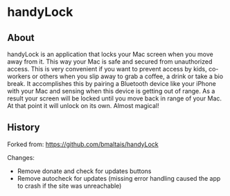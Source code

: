 # handyLock

## About
handyLock is an application that locks your Mac screen when you move away from it. This way your Mac is safe and secured from unauthorized access. This is very convenient if you want to prevent access by kids, co-workers or others when you slip away to grab a coffee, a drink or take a bio break.
It accomplishes this by pairing a Bluetooth device like your iPhone with your Mac and sensing when this device is getting out of range. As a result your screen will be locked until you move back in range of your Mac. At that point it will unlock on its own. Almost magical!

## History
Forked from: https://github.com/bmaltais/handyLock

Changes:
- Remove donate and check for updates buttons
- Remove autocheck for updates (missing error handling caused the app to crash if the site was unreachable)
